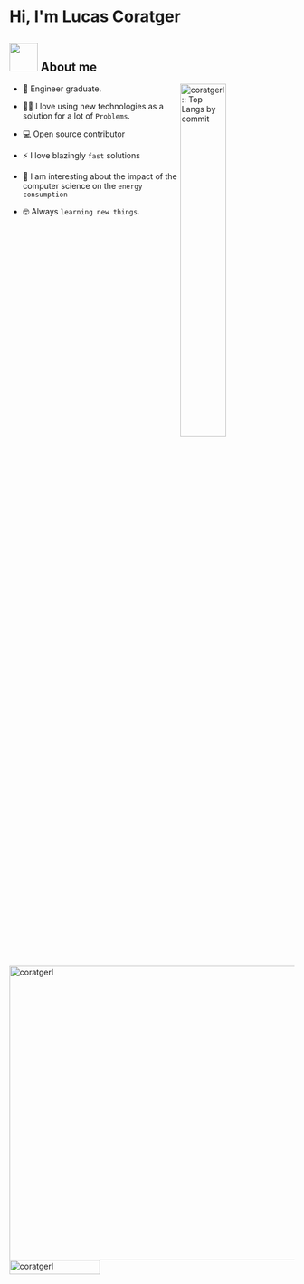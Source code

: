 <div>
  <h1>Hi, I'm Lucas Coratger</h1>
  
</div>

<div>
	
</p>
  
</div>

## <picture><img src = "https://github.com/7oSkaaa/7oSkaaa/blob/main/Images/about_me.gif?raw=true" width = 50px></picture> About me

<picture>  
  <img width="40%" align="right" src="https://github-profile-summary-cards.vercel.app/api/cards/most-commit-language?username=coratgerl&theme=gruvbox&layout=compact&hide_border=true" alt="coratgerl :: Top Langs by commit" />
</picture>

- :school: Engineer graduate.
  
- :technologist: I love using new technologies as a solution for a lot of `Problems`.
  
- :computer: Open source contributor
  
- ⚡ I love blazingly `fast` solutions
  
- 🌱 I am interesting about the impact of the computer science on the `energy consumption`
  
- :nerd_face: Always `learning new things`.
<br>

<img src="https://github-profile-summary-cards.vercel.app/api/cards/profile-details?username=coratgerl&theme=tokyonight&hide_border=true"  width="520" alt="coratgerl"/>
  <img src="https://komarev.com/ghpvc/?username=coratgerl&label=Profile%20views&color=0047AB&style=flat&base=454" alt="coratgerl" height=25px, width=160px/> 


